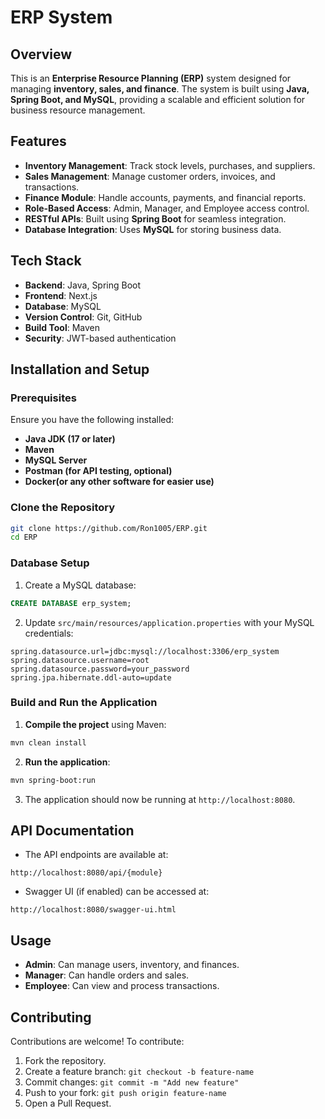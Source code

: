 # ERP System

## Overview
This is an **Enterprise Resource Planning (ERP)** system designed for managing **inventory, sales, and finance**. The system is built using **Java, Spring Boot, and MySQL**, providing a scalable and efficient solution for business resource management.

## Features
* **Inventory Management**: Track stock levels, purchases, and suppliers.
* **Sales Management**: Manage customer orders, invoices, and transactions.
* **Finance Module**: Handle accounts, payments, and financial reports.
* **Role-Based Access**: Admin, Manager, and Employee access control.
* **RESTful APIs**: Built using **Spring Boot** for seamless integration.
* **Database Integration**: Uses **MySQL** for storing business data.

## Tech Stack
* **Backend**: Java, Spring Boot
* **Frontend**: Next.js
* **Database**: MySQL
* **Version Control**: Git, GitHub
* **Build Tool**: Maven
* **Security**: JWT-based authentication

## Installation and Setup

### Prerequisites
Ensure you have the following installed:
* **Java JDK (17 or later)**
* **Maven**
* **MySQL Server**
* **Postman (for API testing, optional)**
* **Docker(or any other software for easier use)**

### Clone the Repository
```bash
git clone https://github.com/Ron1005/ERP.git
cd ERP
```

### Database Setup
1. Create a MySQL database:
```sql
CREATE DATABASE erp_system;
```

2. Update `src/main/resources/application.properties` with your MySQL credentials:
```properties
spring.datasource.url=jdbc:mysql://localhost:3306/erp_system
spring.datasource.username=root
spring.datasource.password=your_password
spring.jpa.hibernate.ddl-auto=update
```

### Build and Run the Application
1. **Compile the project** using Maven:
```bash
mvn clean install
```

2. **Run the application**:
```bash
mvn spring-boot:run
```

3. The application should now be running at `http://localhost:8080`.

## API Documentation
* The API endpoints are available at:
```
http://localhost:8080/api/{module}
```

* Swagger UI (if enabled) can be accessed at:
```
http://localhost:8080/swagger-ui.html
```

## Usage
* **Admin**: Can manage users, inventory, and finances.
* **Manager**: Can handle orders and sales.
* **Employee**: Can view and process transactions.

## Contributing
Contributions are welcome! To contribute:
1. Fork the repository.
2. Create a feature branch: `git checkout -b feature-name`
3. Commit changes: `git commit -m "Add new feature"`
4. Push to your fork: `git push origin feature-name`
5. Open a Pull Request.
